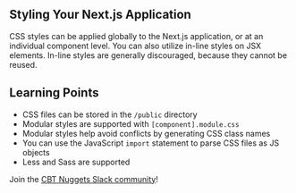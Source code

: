## Styling Your Next.js Application

CSS styles can be applied globally to the Next.js application, or at an individual component level.
You can also utilize in-line styles on JSX elements. In-line styles are generally discouraged, because they cannot be reused.

## Learning Points

* CSS files can be stored in the `/public` directory
* Modular styles are supported with `[component].module.css`
* Modular styles help avoid conflicts by generating CSS class names
* You can use the JavaScript `import` statement to parse CSS files as JS objects
* Less and Sass are supported

Join the [CBT Nuggets Slack community](http://learn.gg/lc-ts)!
